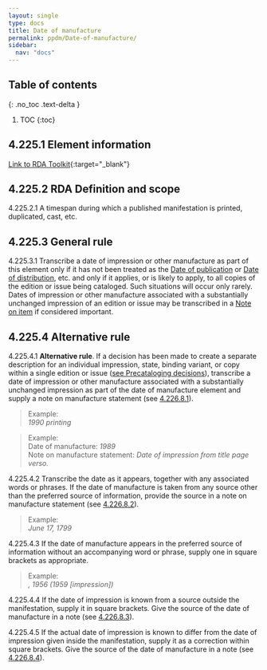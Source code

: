 ```yaml
---
layout: single
type: docs
title: Date of manufacture
permalink: ppdm/Date-of-manufacture/
sidebar:
  nav: "docs"
---
```


## Table of contents
{: .no_toc .text-delta }

1. TOC
{:toc}

## 4.225.1 Element information

[Link to RDA Toolkit](https://beta.rdatoolkit.org/Content/Index?externalId=en-US_ala-f6396d3f-6883-3ad2-84f1-d0714cfd42a0){:target="_blank"}

## 4.225.2 RDA Definition and scope

<a name="4.225.2.1">4.225.2.1</a> A timespan during which a published manifestation is printed, duplicated, cast, etc.

## 4.225.3 General rule

<a name="4.225.3.1">4.225.3.1</a> Transcribe a date of impression or other manufacture as part of this element only if it has not been treated as the [Date of publication](/DCRMR/ppdm/Date-of-publication/) or [Date of distribution](/DCRMR/ppdm/Date-of-distribution/), etc. and only if it applies, or is likely to apply, to all copies of the edition or issue being cataloged. Such situations will occur only rarely. Dates of impression or other manufacture associated with a substantially unchanged impression of an edition or issue may be transcribed in a [Note on item](/DCRMR/ppdm/notes-on-items/Note-on-item/) if considered important.

## 4.225.4 Alternative rule

<a name="4.225.4.1">4.225.4.1</a> **Alternative rule**. If a decision has been made to create a separate description for an individual impression, state, binding variant, or copy within a single edition or issue ([see Precataloging decisions](/DCRMR/introduction/Precataloging-decisions/)), transcribe a date of impression or other manufacture associated with a substantially unchanged impression as part of the date of manufacture element and supply a note on manufacture statement (see [4.226.8.1](/DCRMR/ppdm/Note-on-manufacture-statement/#4.226.8.1)).

>Example:  
><CITE>1990 printing</CITE>

>Example:  
>Date of manufacture: <CITE>1989</CITE>  
>Note on manufacture statement: <CITE>Date of impression from title page verso.</CITE>

<a name="4.225.4.2">4.225.4.2</a> Transcribe the date as it appears, together with any associated words or phrases. If the date of manufacture is taken from any source other than the preferred source of information, provide the source in a note on manufacture statement (see [4.226.8.2](/DCRMR/ppdm/Note-on-manufacture-statement/#4.226.8.2)). 

>Example:  
><CITE>June 17, 1799</CITE>

<a name="4.225.4.3">4.225.4.3</a> If the date of manufacture appears in the preferred source of information without an accompanying word or phrase, supply one in square brackets as appropriate.

>Example:  
><CITE>, 1956 (1959 [impression])</CITE>

<a name="4.225.4.4">4.225.4.4</a> If the date of impression is known from a source outside the manifestation, supply it in square brackets. Give the source of the date of manufacture in a note (see [4.226.8.3](/DCRMR/ppdm/Note-on-manufacture-statement/#4.226.8.3)).

<a name="4.225.4.5">4.225.4.5</a> If the actual date of impression is known to differ from the date of impression given inside the manifestation, supply it as a correction within square brackets. Give the source of the date of manufacture in a note (see [4.226.8.4](/DCRMR/ppdm/Note-on-manufacture-statement/#4.226.8.4)).